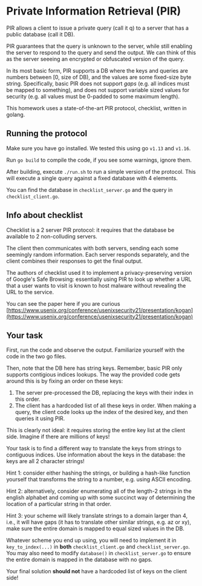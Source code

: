 # Private Information Retrieval (PIR)

PIR allows a client to issue a private query (call it q) to a server that has a public database (call it DB).

PIR guarantees that the query is unknown to the server, while still enabling the server to respond to the query and send the output. 
We can think of this as the server seeeing an encrypted or obfuscated version of the query.

In its most basic form, PIR supports a DB where the keys and queries are numbers between [0, size of DB), and the values are some fixed-size byte string.
Specifically, basic PIR does not support *gaps* (e.g. all indices must be mapped to something),
and does not support variable sized values for security (e.g. all values must be 0-padded to some maximum length).

This homework uses a state-of-the-art PIR protocol, checklist, written in golang.

## Running the protocol

Make sure you have go installed. We tested this using go `v1.13` and `v1.16`.

Run `go build` to compile the code, if you see some warnings, ignore them.

After building, execute `./run.sh` to run a simple version of the protocol.
This will execute a single query against a fixed database with 4 elements.

You can find the database in `checklist_server.go` and the query in `checklist_client.go`.

## Info about checklist

Checklist is a 2 server PIR protocol: it requires that the database be available to 2 non-colluding servers.

The client then communicates with both servers, sending each some seemingly random information. Each server responds separately, and the client combines their responses to get the final output.

The authors of checklist used it to implement a privacy-preserving version of Google's Safe Browsing: essentially using PIR to look up whether a URL that a user wants to visit is known to host malware without revealing the URL to the service.

You can see the paper here if you are curious [https://www.usenix.org/conference/usenixsecurity21/presentation/kogan](https://www.usenix.org/conference/usenixsecurity21/presentation/kogan)

## Your task

First, run the code and observe the output. Familiarize yourself with the code in the two go files.

Then, note that the DB here has string keys. Remember, basic PIR only supports contigious indices lookups. The way the provided code gets around this is by fixing an order on these keys:
1. The server pre-processed the DB, replacing the keys with their index in this order.
2. The client has a hardcoded list of all these keys in order. When making a query, the client code looks up the index of the desired key, and then queries it using PIR.

This is clearly not ideal: it requires storing the entire key list at the client side. Imagine if there are millions of keys!

Your task is to find a different way to translate the keys from strings to contiguous indices. Use information about the keys in the database: the keys are all 2 character strings!

Hint 1: consider either hashing the strings, or building a hash-like function yourself that transforms the string to a number, e.g. using ASCII encoding.

Hint 2: alternatively, consider enumerating all of the length-2 strings in the english alphabet and coming up with some succinct way of determining the location of a particular string in that order.

Hint 3: your scheme will likely translate strings to a domain larger than 4, i.e., it will have gaps (it has to translate other similar strings, e.g. az or xy), make sure the entire domain is mapped to equal sized values in the DB.

Whatever scheme you end up using, you will need to implement it in `key_to_index(...)`  in **both** `checklist_client.go` and `checklist_server.go`.
You may also need to modify `database()` in `checklist_server.go` to ensure the entire domain is mapped in the database with no gaps.

Your final solution **should not** have a hardcoded list of keys on the client side!



